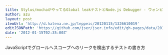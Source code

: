 ```yaml
---
title: Stylus/mochaがやってるGlobal leakテストとNode.js Debugger - ウォンビン ビール瓶。
author: azu
layout: post
itemUrl: 'http://d.hatena.ne.jp/teppeis/20120115/1326610019'
editJSONPath: 'https://github.com/jser/jser.info/edit/gh-pages/data/2012/01/index.json'
date: '2012-01-15T02:35:00Z'
---
```

JavaScriptでグロールへスコープへのリークを検出するテストの書き方
